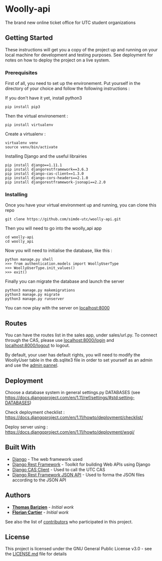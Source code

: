 # Woolly-api

The brand new online ticket office for UTC student organizations

## Getting Started

These instructions will get you a copy of the project up and running on your local machine for development and testing purposes. See deployment for notes on how to deploy the project on a live system.

### Prerequisites

First of all, you need to set up the environement. Put yourself in the directory of your choice and follow the following instructions : 

If you don't have it yet, install python3
```
pip install pip3
```
Then the virtual environement :
```
pip install virtualenv
```
Create a virtualenv :
```
virtualenv venv
source venv/bin/activate
```
Installing Django and the useful librairies
```
pip install django==1.11.1
pip install djangorestframework==3.6.3
pip install django-cas-client==1.3.0
pip install django-cors-headers==2.1.0
pip install djangorestframework-jsonapi==2.2.0
```

### Installing

Once you have your virtual environment up and running, you can clone this repo

```
git clone https://github.com/simde-utc/woolly-api.git
```

Then you will need to go into the woolly_api app

```
cd woolly-api
cd woolly_api
```

Now you will need to initialise the database, like this :

```
python manage.py shell
>>> from authentication.models import WoollyUserType
>>> WoollyUserType.init_values()
>>> exit()
```

Finally you can migrate the database and launch the server

```
python3 manage.py makemigrations
python3 manage.py migrate
python3 manage.py runserver
```

You can now play with the server on [localhost:8000](http://localhost:8000)

## Routes

You can have the routes list in the sales app, under sales/url.py.
To connect through the CAS, please use [localhost:8000/login](http://localhost:8000/login) and [localhost:8000/logout](http://localhost:8000/logout) to logout.

By default, your user has default rights, you will need to modify the WoollyUser table in the db.sqlite3 file in order to set yourself as an admin and use the [admin pannel](http://localhost:8000/admin).


## Deployment

Choose a database system in general settings.py DATABASES (see https://docs.djangoproject.com/en/1.11/ref/settings/#std:setting-DATABASES)

Check deployment checklist : https://docs.djangoproject.com/en/1.11/howto/deployment/checklist/

Deploy server using : https://docs.djangoproject.com/en/1.11/howto/deployment/wsgi/

## Built With

* [Django](https://www.djangoproject.com) - The web framework used
* [Django Rest Framework](http://www.django-rest-framework.org) - Toolkit for building Web APIs using Django
* [Django CAS Client](https://pypi.python.org/pypi/django-cas-client/) - Used to call the UTC CAS
* [Django Rest Framework JSON API](https://github.com/django-json-api/django-rest-framework-json-api) - Used to forma the JSON files according to the JSON API


## Authors

* **[Thomas Barizien](https://github.com/tbarizien)** - *Initial work*
* **[Florian Cartier](https://github.com/FCartier)** - *Initial work*

See also the list of [contributors](https://github.com/simde-utc/woolly-api/graphs/contributors) who participated in this project.

## License

This project is licensed under the GNU General Public License v3.0 - see the [LICENSE.md](LICENSE.md) file for details

